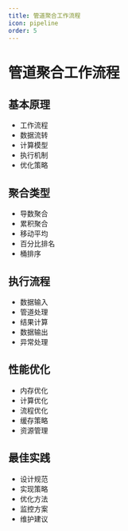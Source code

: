 ```yaml
---
title: 管道聚合工作流程
icon: pipeline
order: 5
---
```


# 管道聚合工作流程

## 基本原理
- 工作流程
- 数据流转
- 计算模型
- 执行机制
- 优化策略

## 聚合类型
- 导数聚合
- 累积聚合
- 移动平均
- 百分比排名
- 桶排序

## 执行流程
- 数据输入
- 管道处理
- 结果计算
- 数据输出
- 异常处理

## 性能优化
- 内存优化
- 计算优化
- 流程优化
- 缓存策略
- 资源管理

## 最佳实践
- 设计规范
- 实现策略
- 优化方法
- 监控方案
- 维护建议
